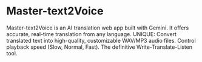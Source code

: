 # Master-text2Voice
Master-text2Voice is an AI translation web app built with Gemini. It offers accurate, real-time translation from any language. UNIQUE: Convert translated text into high-quality, customizable WAV/MP3 audio files. Control playback speed (Slow, Normal, Fast). The definitive Write-Translate-Listen tool.
